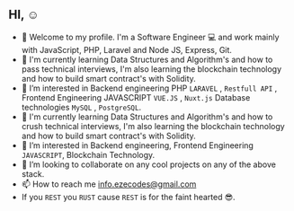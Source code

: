 ## HI, ☺
- 👋 Welcome to my profile. I'm a Software Engineer 💻 and work mainly with JavaScript, PHP, Laravel and Node JS, Express, Git.
- 🔋 I'm currently learning Data Structures and Algorithm's and how to pass technical interviews, I'm also learning the blockchain technology and how to build smart contract's with Solidity.
- 👀 I’m interested in Backend engineering PHP `LARAVEL` , `Restfull API` , Frontend Engineering JAVASCRIPT `VUE.JS` , `Nuxt.js` Database technologies `MySQL` , `PostgreSQL`.
- 🔋 I'm currently learning Data Structures and Algorithm's and how to crush technical interviews, I'm also learning the blockchain technology and how to build smart contract's with Solidity.
- 👀 I’m interested in Backend engineering, Frontend Engineering `JAVASCRIPT`, Blockchain Technology.
- 🤝 I’m looking to collaborate on any cool projects on any of the above stack.
- 📫 How to reach me info.ezecodes@gmail.com
- If you `REST` you `RUST` cause `REST` is for the faint hearted 😎.

<!---
codewithdiv/codewithdiv is a ✨ special ✨ repository because its `README.md` (this file) appears on your GitHub profile.
You can click the Preview link to take a look at your changes.
--->
